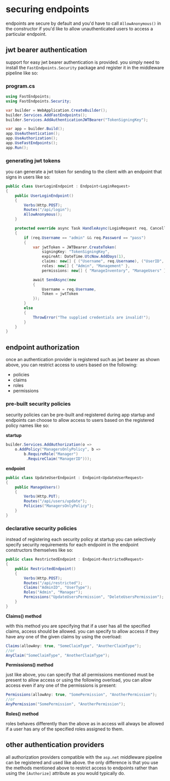 # securing endpoints
endpoints are secure by default and you'd have to call `AllowAnonymous()` in the constructor if you'd like to allow unauthenticated users to access a particular endpoint.

## jwt bearer authentication
support for easy jwt bearer authentication is provided. you simply need to install the `FastEndpoints.Security` package and register it in the middleware pipeline like so:

### program.cs
```csharp
using FastEndpoints;
using FastEndpoints.Security;

var builder = WebApplication.CreateBuilder();
builder.Services.AddFastEndpoints();
builder.Services.AddAuthenticationJWTBearer("TokenSigningKey");

var app = builder.Build();
app.UseAuthentication();
app.UseAuthorization();
app.UseFastEndpoints();
app.Run();
```

### generating jwt tokens
you can generate a jwt token for sending to the client with an endpoint that signs in users like so:

```csharp
public class UserLoginEndpoint : Endpoint<LoginRequest>
{
    public UserLoginEndpoint()
    {
        Verbs(Http.POST);
        Routes("/api/login");
        AllowAnonymous();
    }

    protected override async Task HandleAsync(LoginRequest req, CancellationToken ct)
    {
        if (req.Username == "admin" && req.Password == "pass")
        {
            var jwtToken = JWTBearer.CreateToken(
                signingKey: "TokenSigningKey",
                expireAt: DateTime.UtcNow.AddDays(1),
                claims: new[] { ("Username", req.Username), ("UserID", "001") },
                roles: new[] { "Admin", "Management" },
                permissions: new[] { "ManageInventory", "ManageUsers" });

            await SendAsync(new
            {
                Username = req.Username,
                Token = jwtToken
            });
        }
        else
        {
            ThrowError("The supplied credentials are invalid!");
        }
    }
}
```

## endpoint authorization

once an authentication provider is registered such as jwt bearer as shown above, you can restrict access to users based on the following:

- policies
- claims
- roles
- permissions

### pre-built security policies
security policies can be pre-built and registered during app startup and endpoints can choose to allow access to users based on the registered policy names like so:

**startup**
```csharp
builder.Services.AddAuthorization(o =>
    o.AddPolicy("ManagersOnlyPolicy", b =>
        b.RequireRole("Manager")
         .RequireClaim("ManagerID")));
```
**endpoint**
```csharp
public class UpdateUserEndpoint : Endpoint<UpdateUserRequest>
{
    public ManageUsers()
    {
        Verbs(Http.PUT);
        Routes("/api/users/update");
        Policies("ManagersOnlyPolicy");
    }       
}
```
### declarative security policies
instead of registering each security policy at startup you can selectively specify security requirements for each endpoint in the endpoint constructors themselves like so:
```csharp
public class RestrictedEndpoint : Endpoint<RestrictedRequest>
{
    public RestrictedEndpoint()
    {
        Verbs(Http.POST);
        Routes("/api/restricted");
        Claims("AdminID", "UserType");
        Roles("Admin", "Manager");
        Permissions("UpdateUsersPermission", "DeleteUsersPermission");
    }
}
```
**Claims() method**

with this method you are specifying that if a user has all the specified claims, access should be allowed. you can specify to allow access if they have any one of the given claims by using the overload:
```csharp
Claims(allowAny: true, "SomeClaimType", "AnotherClaimType");
//or
AnyClaim("SomeClaimType", "AnotherClaimType");
```

**Permissions() method**

just like above, you can specify that all permissions mentioned must be present to allow access or using the following overload, you can allow access even if any one of the permissions is present:
```csharp
Permissions(allowAny: true, "SomePermission", "AnotherPermission");
//or
AnyPermission("SomePermission", "AnotherPermission");
```

**Roles() method**

roles behaves differently than the above as in access will always be allowed if a user has any of the specified roles assigned to them.

## other authentication providers
all authorization providers compatible with the `asp.net` middleware pipeline can be registered and used like above. the only difference is that you use the methods mentioned above to restrict access to endpoints rather than using the `[Authorize]` attribute as you would typically do.